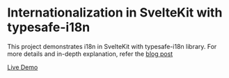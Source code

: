 # Internationalization in SvelteKit with typesafe-i18n

This project demonstrates i18n in SvelteKit with typesafe-i18n library. For more details and in-depth explanation, refer the [blog post](https://blog.aakashgoplani.in)

[Live Demo](https://sveltekit-with-typesafei18n.vercel.app/)
